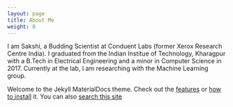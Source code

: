 ```yaml
---
layout: page
title: About Me
weight: 0
---
```


I am Sakshi, a Budding Scientist at Conduent Labs (former Xerox Research Centre India). I graduated from the Indian Institue of Technology, Kharagpur with a B.Tech in Electrical Engineering and a minor in Computer Science in 2017. Currently at the lab, I am researching with the Machine Learning group.

Welcome to the Jekyll MaterialDocs theme.  Check out the [features](/jekyll-materialdocs/features) or [how to install](/jekyll-materialdocs/installing) it.  You can also [search this site](/jekyll-materialdocs/assets/search)
